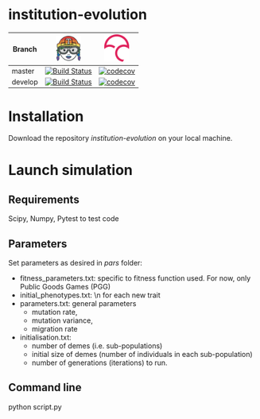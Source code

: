 # institution-evolution

Branch|<img src="logos/travis_tessa_pride_logo.png" alt="travis ci logo" width="50"/>|<img src="logos/codecov_logo.png" alt="codecov logo" width="50"/>
---|---|---
master|[![Build Status](https://travis-ci.org/ClaireGuerin/institution-evolution.svg?branch=master)](https://travis-ci.org/ClaireGuerin/institution-evolution)|[![codecov](https://codecov.io/gh/ClaireGuerin/institution-evolution/branch/master/graph/badge.svg)](https://codecov.io/gh/ClaireGuerin/institution-evolution/branch/master)
develop|[![Build Status](https://travis-ci.org/ClaireGuerin/institution-evolution.svg?branch=develop)](https://travis-ci.org/ClaireGuerin/institution-evolution)|[![codecov](https://codecov.io/gh/ClaireGuerin/institution-evolution/branch/develop/graph/badge.svg)](https://codecov.io/gh/ClaireGuerin/institution-evolution/branch/develop)

# Installation

Download the repository *institution-evolution* on your local machine.

# Launch simulation

## Requirements

Scipy, Numpy, 
Pytest to test code 

## Parameters

Set parameters as desired in *pars* folder:
- fitness_parameters.txt: specific to fitness function used. For now, only Public Goods Games (PGG)
- initial_phenotypes.txt: \n for each new trait
- parameters.txt: general parameters
	- mutation rate,
	- mutation variance,
	- migration rate
- initialisation.txt: 
	- number of demes (i.e. sub-populations)
	- initial size of demes (number of individuals in each sub-population)
	- number of generations (iterations) to run.

## Command line
python script.py
